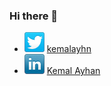 ### Hi there 👋

- ![Twitter](/twitter-32x32.png) [kemalayhn](https://twitter.com/kemalayhn)
- ![Linkedin](/linkedin-32x32.png) [Kemal Ayhan](https://www.linkedin.com/in/kemal-ayhan-5345b4172/)
